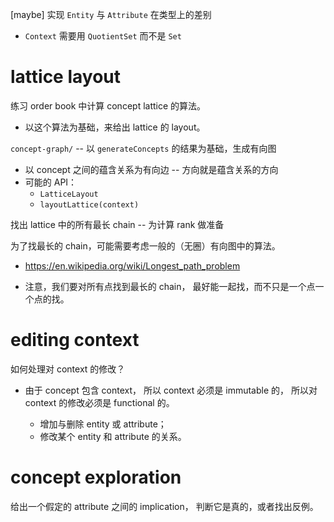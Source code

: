 [maybe] 实现 `Entity` 与 `Attribute` 在类型上的差别

- `Context` 需要用 `QuotientSet` 而不是 `Set`

# lattice layout

练习 order book 中计算 concept lattice 的算法。

- 以这个算法为基础，来给出 lattice 的 layout。

`concept-graph/` -- 以 `generateConcepts` 的结果为基础，生成有向图

- 以 concept 之间的蕴含关系为有向边 -- 方向就是蕴含关系的方向
- 可能的 API：
  - `LatticeLayout`
  - `layoutLattice(context)`

找出 lattice 中的所有最长 chain -- 为计算 rank 做准备

为了找最长的 chain，可能需要考虑一般的（无圈）有向图中的算法。

- https://en.wikipedia.org/wiki/Longest_path_problem

- 注意，我们要对所有点找到最长的 chain，
  最好能一起找，而不只是一个点一个点的找。

# editing context

如何处理对 context 的修改？

- 由于 concept 包含 context，
  所以 context 必须是 immutable 的，
  所以对 context 的修改必须是 functional 的。

  - 增加与删除 entity 或 attribute；
  - 修改某个 entity 和 attribute 的关系。

# concept exploration

给出一个假定的 attribute 之间的 implication，
判断它是真的，或者找出反例。
